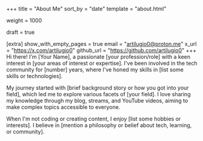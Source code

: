 +++
title = "About Me"
sort_by = "date"
template = "about.html"

weight = 1000

draft = true

[extra]
show_with_empty_pages = true
email = "artilugio0@proton.me"
x_url = "https://x.com/artilugio0"
github_url = "https://github.com/artilugio0"
+++
Hi there! I'm [Your Name], a passionate [your profession/role] with a keen interest in [your areas of interest or expertise]. I've been involved in the tech community for [number] years, where I've honed my skills in [list some skills or technologies].</p>

My journey started with [brief background story or how you got into your field], which led me to explore various facets of [your field]. I love sharing my knowledge through my blog, streams, and YouTube videos, aiming to make complex topics accessible to everyone.</p>

When I'm not coding or creating content, I enjoy [list some hobbies or interests]. I believe in [mention a philosophy or belief about tech, learning, or community].</p>
